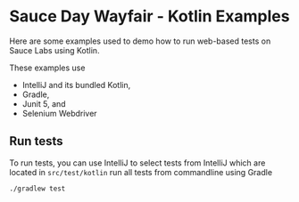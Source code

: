 # Sauce Day Wayfair - Kotlin Examples

Here are some examples used to demo how to run web-based tests on Sauce Labs using Kotlin. 

These examples use

- IntelliJ and its bundled Kotlin,
- Gradle,
- Junit 5, and
- Selenium Webdriver

## Run tests
To run tests, you can use IntelliJ to select tests from IntelliJ which are located in `src/test/kotlin` run all tests from commandline using Gradle

```$bash
./gradlew test
```
